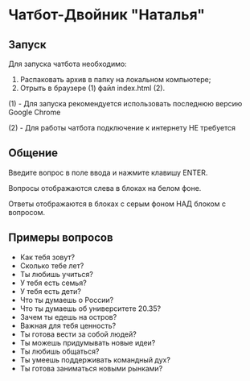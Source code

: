 # Чатбот-Двойник "Наталья"

## Запуск

Для запуска чатбота необходимо:
1. Распаковать архив в папку на локальном компьютере;
2. Отрыть в браузере (1) файл index.html (2).

(1) - Для запуска рекомендуется использовать последнюю версию Google Chrome

(2) - Для работы чатбота подключение к интернету НЕ требуется

## Общение

Введите вопрос в поле ввода и нажмите клавишу ENTER.

Вопросы отображаются слева в блоках на белом фоне.

Ответы отображаются в блоках с серым фоном НАД блоком с вопросом.

## Примеры вопросов

- Как тебя зовут?
- Сколько тебе лет?
- Ты любишь учиться?
- У тебя есть семья?
- У тебя есть дети?
- Что ты думаешь о России?
- Что ты думаешь об университете 20.35?
- Зачем ты едешь на остров?
- Важная для тебя ценность?
- Ты готова вести за собой людей?
- Ты можешь придумывать новые идеи?
- Ты любишь общаться?
- Ты умеешь поддерживать командный дух?
- Ты готова заниматься новыми рынками?
